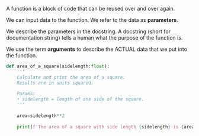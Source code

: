 A function is a block of code that can be reused over and over again.

We can input data to the function. We refer to the data as **parameters**.

We describe the parameters in the docstring. A docstring (short for documentation string) tells a human what the purpose of the function is.

We use the term **arguments** to describe the ACTUAL data that we put into the function.

```Python
def area_of_a_square(sidelength:float):
	'''
	Calculate and print the area of a square.
	Results are in units squared.
	
	Params:
	• sidelength = length of one side of the square.
	'''
	
	area=sidelength**2
	
	print(f'The area of a square with side length {sidelength} is {area} square units.')
```